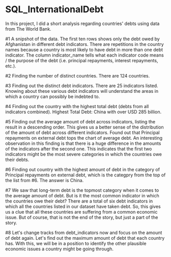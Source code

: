 # SQL_InternationalDebt
In this project, I did a short analysis regarding countries' debts using data from The World Bank.

#1
A snipshot of the data.
The first ten rows shows only the debt owed by Afghanistan in different debt indicators.
There are repetitions in the country names because a country is most likely to have debt in more than one debt indicator.
The column indicator_name tells what each indicator code means / the purpose of the debt (i.e. principal repayments, interest repayments, etc.).

#2
Finding the number of distinct countries.
There are 124 countries.

#3
Finding out the distinct debt indicators.
There are 25 indicators listed.
Knowing about these various debt indicators will understand the areas in which a country can possibly be indebted to.

#4
Finding out the country with the highest total debt (debts from all indicators combined).
Highest Total Debt: China with over USD 285 billion.

#5
Finding out the average amount of debt across indicators, listing the result in a descending order.
This gives us a better sense of the distribution of the amount of debt across different indicators.
Found out that Principal repayments on external debt tops the chart of average debt.
An interesting observation in this finding is that there is a huge difference in the amounts of the indicators after the second one. This indicates that the first two indicators might be the most severe categories in which the countries owe their debts.

#6
Finding out country with the highest amount of debt in the category of Principal repayments on external debt, which is the categpry from the top of the list from #6.
The answer is China.

#7
We saw that long-term debt is the topmost category when it comes to the average amount of debt. But is it the most common indicator in which the countries owe their debt?
There are a total of six debt indicators in which all the countries listed in our dataset have taken debt.
So, this gives us a clue that all these countries are suffering from a common economic issue.
But of course, that is not the end of the story, but just a part of the story.

#8
Let's change tracks from debt_indicators now and focus on the amount of debt again. Let's find out the maximum amount of debt that each country has. With this, we will be in a position to identify the other plausible economic issues a country might be going through.
